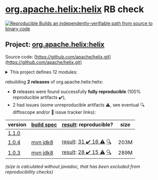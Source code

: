 [org.apache.helix:helix](https://central.sonatype.com/artifact/org.apache.helix/helix/1.0.4/versions) RB check
=======

[![Reproducible Builds](https://reproducible-builds.org/images/logos/rb.svg) an independently-verifiable path from source to binary code](https://reproducible-builds.org/)

## Project: [org.apache.helix:helix](https://central.sonatype.com/artifact/org.apache.helix/helix/1.0.4/versions)

Source code: [https://github.com/apache/helix.git](https://github.com/apache/helix.git)

<details><summary>This project defines 12 modules:</summary>

* [org.apache.helix:helix](https://central.sonatype.com/artifact/org.apache.helix/helix/1.0.4)
* [org.apache.helix:helix-admin-webapp](https://central.sonatype.com/artifact/org.apache.helix/helix-admin-webapp/1.0.4)
* [org.apache.helix:helix-agent](https://central.sonatype.com/artifact/org.apache.helix/helix-agent/1.0.4)
* [org.apache.helix:helix-common](https://central.sonatype.com/artifact/org.apache.helix/helix-common/1.0.4)
* [org.apache.helix:helix-core](https://central.sonatype.com/artifact/org.apache.helix/helix-core/1.0.4)
* [org.apache.helix:helix-front](https://central.sonatype.com/artifact/org.apache.helix/helix-front/1.0.4)
* [org.apache.helix:helix-lock](https://central.sonatype.com/artifact/org.apache.helix/helix-lock/1.0.4)
* [org.apache.helix:helix-rest](https://central.sonatype.com/artifact/org.apache.helix/helix-rest/1.0.4)
* [org.apache.helix:helix-view-aggregator](https://central.sonatype.com/artifact/org.apache.helix/helix-view-aggregator/1.0.4)
* [org.apache.helix:metadata-store-directory-common](https://central.sonatype.com/artifact/org.apache.helix/metadata-store-directory-common/1.0.4)
* [org.apache.helix:metrics-common](https://central.sonatype.com/artifact/org.apache.helix/metrics-common/1.0.4)
* [org.apache.helix:zookeeper-api](https://central.sonatype.com/artifact/org.apache.helix/zookeeper-api/1.0.4)
</details>

rebuilding **2 releases** of org.apache.helix:helix:
- **0** releases were found successfully **fully reproducible** (100% reproducible artifacts :heavy_check_mark:),
- 2 had issues (some unreproducible artifacts :warning:, see eventual :mag: diffoscope and/or :memo: issue tracker links):

| version | [build spec](/BUILDSPEC.md) | [result](https://reproducible-builds.org/docs/jvm/): reproducible? | size |
| -- | --------- | ------ | -- |
| [1.1.0](https://central.sonatype.com/artifact/org.apache.helix/helix/1.1.0/pom) | | | |
| [1.0.4](https://central.sonatype.com/artifact/org.apache.helix/helix/1.0.4/pom) | [mvn jdk8](helix-1.0.4.buildspec) | [result](helix-1.0.4.buildinfo): [31 :heavy_check_mark:  16 :warning:](helix-1.0.4.buildcompare) [:mag:](helix-1.0.4.diffoscope) | 203M |
| [1.0.3](https://central.sonatype.com/artifact/org.apache.helix/helix/1.0.3/pom) | [mvn jdk8](helix-1.0.3.buildspec) | [result](helix-1.0.3.buildinfo): [28 :heavy_check_mark:  15 :warning:](helix-1.0.3.buildcompare) [:mag:](helix-1.0.3.diffoscope) | 289M |

<i>(size is calculated without javadoc, that has been excluded from reproducibility checks)</i>
